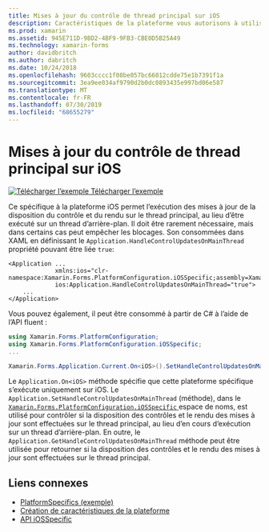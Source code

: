 ```yaml
---
title: Mises à jour du contrôle de thread principal sur iOS
description: Caractéristiques de la plateforme vous autorisons à utiliser les fonctionnalités qui est disponible uniquement sur une plateforme spécifique, sans avoir à implémenter des convertisseurs personnalisés ou des effets. Cet article explique comment utiliser le spécifique à la plateforme iOS qui permet d’effectuer le contrôle de disposition et de rendu des mises à jour sur le thread principal.
ms.prod: xamarin
ms.assetid: 945E711D-9BD2-4BF9-9FB3-CBE0D5B25A49
ms.technology: xamarin-forms
author: davidbritch
ms.author: dabritch
ms.date: 10/24/2018
ms.openlocfilehash: 9603cccc1f08be057bc66012cdde75e1b7391f1a
ms.sourcegitcommit: 3ea9ee034af9790d2b0dc0893435e997bd06e587
ms.translationtype: MT
ms.contentlocale: fr-FR
ms.lasthandoff: 07/30/2019
ms.locfileid: "68655279"
---
```

# <a name="main-thread-control-updates-on-ios"></a>Mises à jour du contrôle de thread principal sur iOS

[![Télécharger l’exemple](~/media/shared/download.png) Télécharger l’exemple](https://docs.microsoft.com/samples/xamarin/xamarin-forms-samples/userinterface-platformspecifics)

Ce spécifique à la plateforme iOS permet l’exécution des mises à jour de la disposition du contrôle et du rendu sur le thread principal, au lieu d’être exécuté sur un thread d’arrière-plan. Il doit être rarement nécessaire, mais dans certains cas peut empêcher les blocages. Son consommées dans XAML en définissant le `Application.HandleControlUpdatesOnMainThread` propriété pouvant être liée `true`:

```xaml
<Application ...
             xmlns:ios="clr-namespace:Xamarin.Forms.PlatformConfiguration.iOSSpecific;assembly=Xamarin.Forms.Core"
             ios:Application.HandleControlUpdatesOnMainThread="true">
    ...
</Application>
```

Vous pouvez également, il peut être consommé à partir de C# à l’aide de l’API fluent :

```csharp
using Xamarin.Forms.PlatformConfiguration;
using Xamarin.Forms.PlatformConfiguration.iOSSpecific;
...

Xamarin.Forms.Application.Current.On<iOS>().SetHandleControlUpdatesOnMainThread(true);
```

Le `Application.On<iOS>` méthode spécifie que cette plateforme spécifique s’exécute uniquement sur iOS. Le `Application.SetHandleControlUpdatesOnMainThread` (méthode), dans le [ `Xamarin.Forms.PlatformConfiguration.iOSSpecific` ](xref:Xamarin.Forms.PlatformConfiguration.iOSSpecific) espace de noms, est utilisé pour contrôler si la disposition des contrôles et le rendu des mises à jour sont effectuées sur le thread principal, au lieu d’en cours d’exécution sur un thread d’arrière-plan. En outre, le `Application.GetHandleControlUpdatesOnMainThread` méthode peut être utilisée pour retourner si la disposition des contrôles et le rendu des mises à jour sont effectuées sur le thread principal.

## <a name="related-links"></a>Liens connexes

- [PlatformSpecifics (exemple)](https://docs.microsoft.com/samples/xamarin/xamarin-forms-samples/userinterface-platformspecifics)
- [Création de caractéristiques de la plateforme](~/xamarin-forms/platform/platform-specifics/index.md#creating-platform-specifics)
- [API iOSSpecific](xref:Xamarin.Forms.PlatformConfiguration.iOSSpecific)
